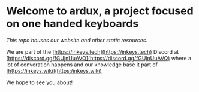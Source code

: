 # Welcome to ardux, a project focused on one handed keyboards

*This repo houses our website and other static resources.*

We are part of the [https://inkeys.tech](https://inkeys.tech) Discord at [https://discord.gg/fGUjnUuAVQ](https://discord.gg/fGUjnUuAVQ) where a lot of converation happens and our knowledge base it part of [https://inkeys.wiki](https:/inkeys.wiki)

We hope to see you about!
